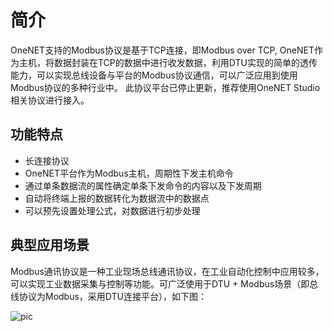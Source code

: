 # 简介

OneNET支持的Modbus协议是基于TCP连接，即Modbus over TCP,
OneNET作为主机，将数据封装在TCP的数据中进行收发数据，利用DTU实现的简单的透传能力，可以实现总线设备与平台的Modbus协议通信，可以广泛应用到使用Modbus协议的多种行业中。
此协议平台已停止更新，推荐使用OneNET Studio相关协议进行接入。

## 功能特点

- 长连接协议
- OneNET平台作为Modbus主机，周期性下发主机命令
- 通过单条数据流的属性确定单条下发命令的内容以及下发周期
- 自动将终端上报的数据转化为数据流中的数据点
- 可以预先设置处理公式，对数据进行初步处理

## 典型应用场景

Modbus通讯协议是一种工业现场总线通讯协议，在工业自动化控制中应用较多，可以实现工业数据采集与控制等功能。可广泛使用于DTU + Modbus场景（即总线协议为Modbus，采用DTU连接平台），如下图：

![pic](/images/Modbus/连接示意图.png)

